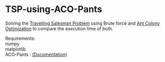 # TSP-using-ACO-Pants

Solving the [Travelling Salesman Problem](https://en.wikipedia.org/wiki/Travelling_salesman_problem) using Brute force and [Ant Colony Optimization](https://en.wikipedia.org/wiki/Ant_colony_optimization_algorithms) to compare the execution time of both.

Requirements:<br/>
numpy<br/>
matplotlib<br/>
ACO-Pants :  [(Documentation)](https://pypi.org/project/ACO-Pants/)
